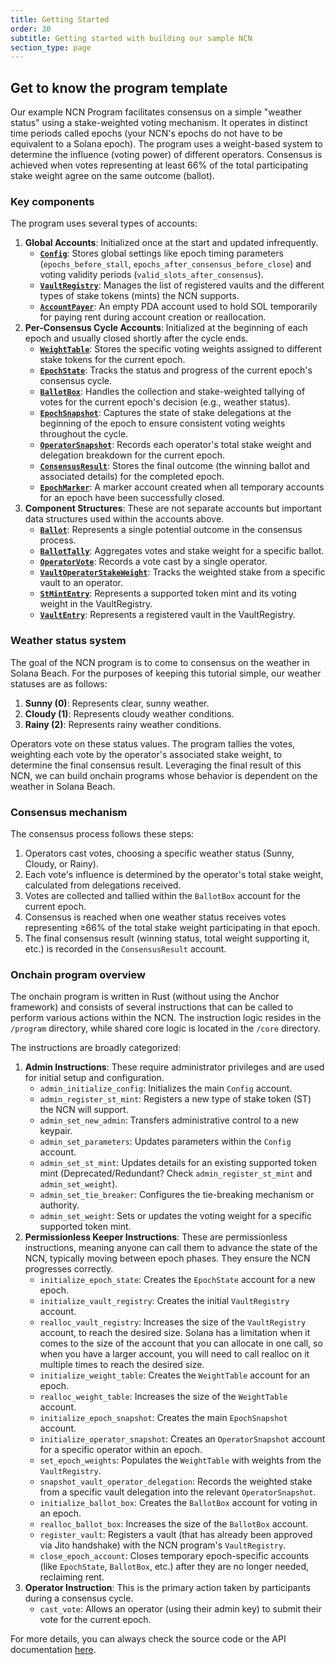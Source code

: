 ```yaml
---
title: Getting Started
order: 30
subtitle: Getting started with building our sample NCN
section_type: page
---
```


## Get to know the program template

Our example NCN Program facilitates consensus on a simple "weather status" using a stake-weighted voting mechanism. It operates in distinct time periods called epochs (your NCN's epochs do not have to be equivalent to a Solana epoch). The program uses a weight-based system to determine the influence (voting power) of different operators. Consensus is achieved when votes representing at least 66% of the total participating stake weight agree on the same outcome (ballot).

### Key components

The program uses several types of accounts:

1.  **Global Accounts**: Initialized once at the start and updated infrequently.
    - **[`Config`](/restaking/ncn-implementation-overview/core-structs/#config)**: Stores global settings like epoch timing parameters (`epochs_before_stall`, `epochs_after_consensus_before_close`) and voting validity periods (`valid_slots_after_consensus`).
    - **[`VaultRegistry`](/restaking/ncn-implementation-overview/core-structs/#vaultregistry)**: Manages the list of registered vaults and the different types of stake tokens (mints) the NCN supports.
    - **[`AccountPayer`](/restaking/ncn-implementation-overview/core-structs/#accountpayer)**: An empty PDA account used to hold SOL temporarily for paying rent during account creation or reallocation.
2.  **Per-Consensus Cycle Accounts**: Initialized at the beginning of each epoch and usually closed shortly after the cycle ends.
    - **[`WeightTable`](/restaking/ncn-implementation-overview/core-structs/#weighttable)**: Stores the specific voting weights assigned to different stake tokens for the current epoch.
    - **[`EpochState`](/restaking/ncn-implementation-overview/core-structs/#epochaccountstatus)**: Tracks the status and progress of the current epoch's consensus cycle.
    - **[`BallotBox`](/restaking/ncn-implementation-overview/core-structs/#ballotbox)**: Handles the collection and stake-weighted tallying of votes for the current epoch's decision (e.g., weather status).
    - **[`EpochSnapshot`](/restaking/ncn-implementation-overview/core-structs/#epochsnapshot)**: Captures the state of stake delegations at the beginning of the epoch to ensure consistent voting weights throughout the cycle.
    - **[`OperatorSnapshot`](/restaking/ncn-implementation-overview/core-structs/#operatorsnapshot)**: Records each operator's total stake weight and delegation breakdown for the current epoch.
    - **[`ConsensusResult`](/restaking/ncn-implementation-overview/core-structs/#consensusresult)**: Stores the final outcome (the winning ballot and associated details) for the completed epoch.
    - **[`EpochMarker`](/restaking/ncn-implementation-overview/core-structs/#epochmarker)**: A marker account created when all temporary accounts for an epoch have been successfully closed.
3.  **Component Structures**: These are not separate accounts but important data structures used within the accounts above.
    - **[`Ballot`](/restaking/ncn-implementation-overview/core-structs/#ballot)**: Represents a single potential outcome in the consensus process.
    - **[`BallotTally`](/restaking/ncn-implementation-overview/core-structs/#ballottally)**: Aggregates votes and stake weight for a specific ballot.
    - **[`OperatorVote`](/restaking/ncn-implementation-overview/core-structs/#operatorvote)**: Records a vote cast by a single operator.
    - **[`VaultOperatorStakeWeight`](/restaking/ncn-implementation-overview/core-structs/#vaultoperatorstakeweight)**: Tracks the weighted stake from a specific vault to an operator.
    - **[`StMintEntry`](/restaking/ncn-implementation-overview/core-structs/#stmintentry)**: Represents a supported token mint and its voting weight in the VaultRegistry.
    - **[`VaultEntry`](/restaking/ncn-implementation-overview/core-structs/#vaultentry)**: Represents a registered vault in the VaultRegistry.

### Weather status system

The goal of the NCN program is to come to consensus on the weather in Solana Beach. For the purposes of keeping this tutorial simple, our weather statuses are as follows:

1. **Sunny (0)**: Represents clear, sunny weather.
2. **Cloudy (1)**: Represents cloudy weather conditions.
3. **Rainy (2)**: Represents rainy weather conditions.

Operators vote on these status values. The program tallies the votes, weighting each vote by the operator's associated stake weight, to determine the final consensus result. Leveraging the final result of this NCN, we can build onchain programs whose behavior is dependent on the weather in Solana Beach.

### Consensus mechanism

The consensus process follows these steps:

1. Operators cast votes, choosing a specific weather status (Sunny, Cloudy, or Rainy).
2. Each vote's influence is determined by the operator's total stake weight, calculated from delegations received.
3. Votes are collected and tallied within the `BallotBox` account for the current epoch.
4. Consensus is reached when one weather status receives votes representing ≥66% of the total stake weight participating in that epoch.
5. The final consensus result (winning status, total weight supporting it, etc.) is recorded in the `ConsensusResult` account.

### Onchain program overview

The onchain program is written in Rust (without using the Anchor framework) and consists of several instructions that can be called to perform various actions within the NCN. The instruction logic resides in the `/program` directory, while shared core logic is located in the `/core` directory.

The instructions are broadly categorized:

1.  **Admin Instructions**: These require administrator privileges and are used for initial setup and configuration.
    - `admin_initialize_config`: Initializes the main `Config` account.
    - `admin_register_st_mint`: Registers a new type of stake token (ST) the NCN will support.
    - `admin_set_new_admin`: Transfers administrative control to a new keypair.
    - `admin_set_parameters`: Updates parameters within the `Config` account.
    - `admin_set_st_mint`: Updates details for an existing supported token mint (Deprecated/Redundant? Check `admin_register_st_mint` and `admin_set_weight`).
    - `admin_set_tie_breaker`: Configures the tie-breaking mechanism or authority.
    - `admin_set_weight`: Sets or updates the voting weight for a specific supported token mint.
2.  **Permissionless Keeper Instructions**: These are permissionless instructions, meaning anyone can call them to advance the state of the NCN, typically moving between epoch phases. They ensure the NCN progresses correctly.
    - `initialize_epoch_state`: Creates the `EpochState` account for a new epoch.
    - `initialize_vault_registry`: Creates the initial `VaultRegistry` account.
    - `realloc_vault_registry`: Increases the size of the `VaultRegistry` account, to reach the desired size. Solana has a limitation when it comes to the size of the account that you can allocate in one call, so when you have a larger account, you will need to call realloc on it multiple times to reach the desired size.
    - `initialize_weight_table`: Creates the `WeightTable` account for an epoch.
    - `realloc_weight_table`: Increases the size of the `WeightTable` account.
    - `initialize_epoch_snapshot`: Creates the main `EpochSnapshot` account.
    - `initialize_operator_snapshot`: Creates an `OperatorSnapshot` account for a specific operator within an epoch.
    - `set_epoch_weights`: Populates the `WeightTable` with weights from the `VaultRegistry`.
    - `snapshot_vault_operator_delegation`: Records the weighted stake from a specific vault delegation into the relevant `OperatorSnapshot`.
    - `initialize_ballot_box`: Creates the `BallotBox` account for voting in an epoch.
    - `realloc_ballot_box`: Increases the size of the `BallotBox` account.
    - `register_vault`: Registers a vault (that has already been approved via Jito handshake) with the NCN program's `VaultRegistry`.
    - `close_epoch_account`: Closes temporary epoch-specific accounts (like `EpochState`, `BallotBox`, etc.) after they are no longer needed, reclaiming rent.
3.  **Operator Instruction**: This is the primary action taken by participants during a consensus cycle.
    - `cast_vote`: Allows an operator (using their admin key) to submit their vote for the current epoch.

For more details, you can always check the source code or the API documentation [here](https://github.com/jito-foundation/ncn-template).
